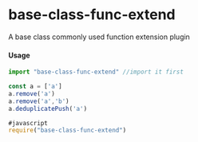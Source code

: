 # base-class-func-extend

A base class commonly used function extension plugin

#### Usage

```js
import "base-class-func-extend" //import it first

const a = ['a']
a.remove('a')
a.remove('a','b')
a.deduplicatePush('a')

#javascript
require("base-class-func-extend")

```
